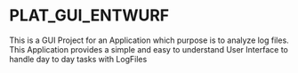 # PLAT_GUI_ENTWURF
This is a GUI Project for an Application which purpose is to analyze log files.
This Application provides a simple and easy to understand User Interface to handle day to day tasks with LogFiles
